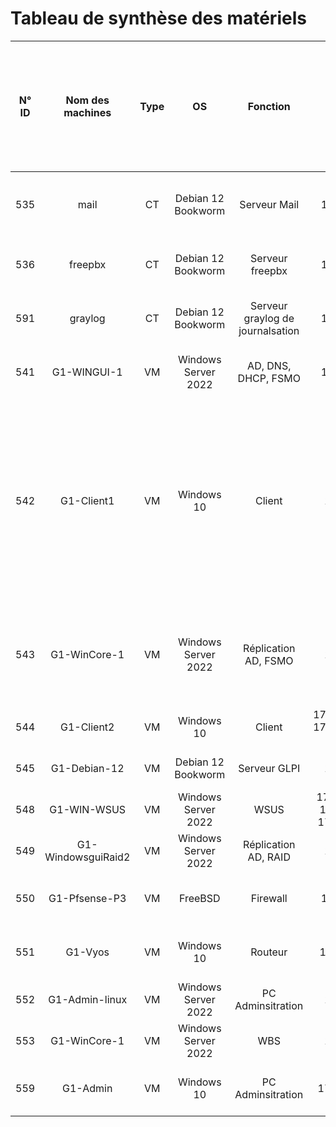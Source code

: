 # Tableau de synthèse des matériels

| N° ID | Nom des machines | Type | OS | Fonction | Adresse IP | Disque (Taille Totale en Go / Espace Libre en Go / Espace Libre en %) | RAM (Taille totale en Go / Taille utilisée en %) |
|:-----------:|:-----------:|:-----------:|:-----------:|:-----------:|:-----------:|:-----------:|:-----------:|
| 535 | mail              | CT | Debian 12 Bookworm | Serveur Mail                          | 172.19.11.4/24                                   | HDD 1 : 10 Go/2.36 Go/24.14 % | 6 Go/48.89 % |
| 536 | freepbx           | CT | Debian 12 Bookworm  | Serveur freepbx              | 172.19.0.13/24                                   | HDD 1 : 4 Go/1.6 Go/41.44 % | 512 Mo/31.82 % |
| 591 | graylog          | CT | Debian 12 Bookworm  | Serveur graylog de journalsation | 172.19.0.25/24                                   | HDD 1 : 8 Go/6.37 Go/81.91 % | 2 Go/5.97 % | 
| 541 | G1-WINGUI-1            | VM | Windows Server 2022  | AD, DNS, DHCP, FSMO                     | 172.19.11.5/24                                   | HDD 1 : 8 Go/6.69 Go/86.05 % | 4 Go/2.53 % |
| 542 | G1-Client1   | VM | Windows 10 | Client       | 172.19.0.2/24                                    | HDD 1 : 100 Go/76.7 Go/76.7 % - HDD 2 : 51 Go/29.8 Go/40 % - HDD 3 : 10 Go/9.9 Go/99 % - HDD 4 : 10 Go/9.9 Go/99 % | 8 Go/63.36 % |
| 543 |G1-WinCore-1  | VM | Windows Server 2022 | Réplication AD, FSMO                  | 172.19.0.3/24                                    | HDD 1 : 100 Go/86 Go/86 % - HDD 2 : 100 Go/86 Go/86 % | 4 Go/65.54 % |
| 544 | G1-Client2           | VM | Windows 10             | Client                              | 172.19.10.254/16, 172.19.11.254/24, 10.0.0.2/24  | HDD 1 : 6 Go/3.2 Go/63 %   | 2 Go/66.93 % |
| 545 | G1-Debian-12 | VM | Debian 12 Bookworm  | Serveur GLPI                          | 172.19.0.4/24                                    | HDD 1 : 32 Go/24 Go/73 %  | 2 Go/70.37 %   |
| 548 | G1-WIN-WSUS              | VM | Windows Server 2022  | WSUS                              | 172.19.1.254/24, 172.19.10.1/24, 172.19.0.254/24 | HDD 1 : 4 Go/2 Go/58 %   | 1 Go/87.49 %   |
| 549 | G1-WindowsguiRaid2  | VM | Windows Server 2022    | Réplication AD, RAID                         | 172.19.1.9/24                                    | HDD 1 : 32 Go/16 Go/53 %  | 4 Go/87.58 %   |
| 550 | G1-Pfsense-P3           | VM | FreeBSD             | Firewall                         | 172.19.0.15/24                                   | HDD 1 : 20 Go/8.6 Go/55 % | 2 Go/79.72 %   |
| 551 | G1-Vyos       | VM | Windows 10          | Routeur                            | 172.19.1.50./24                                  | HDD 1 : 50 Go/15.8 Go/70 %  | 4 Go/82.88 %   |
| 552 | G1-Admin-linux    | VM | Windows Server 2022 | PC Adminsitration               | 172.19.0.5/24                                    | HDD 1 : 32 Go/18 Go/56 %  | 2 Go/60.60 %   |
| 553 | G1-WinCore-1    | VM | Windows Server 2022  | WBS            | 172.19.0.9/24                                    | HDD 1 : 32 Go/26 Go/76 %  | 2 Go/30.13 %   |
| 559 | G1-Admin       | VM | Windows 10          | PC Adminsitration                                | 172.19.1.100/24                                  | HDD 1 : 50 Go/15.8 Go/70 %  | 4 Go/82.90 % |


